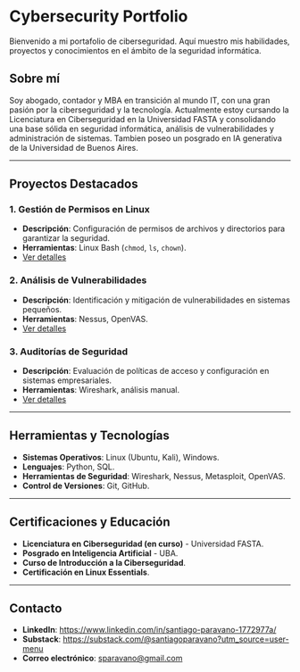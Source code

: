 # Cybersecurity Portfolio

Bienvenido a mi portafolio de ciberseguridad. Aquí muestro mis habilidades, proyectos y conocimientos en el ámbito de la seguridad informática.

## Sobre mí
Soy abogado, contador y MBA en transición al mundo IT, con una gran pasión por la ciberseguridad y la tecnología. Actualmente estoy cursando la Licenciatura en Ciberseguridad en la Universidad FASTA y consolidando una base sólida en seguridad informática, análisis de vulnerabilidades y administración de sistemas. Tambien poseo un posgrado en IA generativa de la Universidad de Buenos Aires.

---

## Proyectos Destacados
### 1. Gestión de Permisos en Linux
- **Descripción**: Configuración de permisos de archivos y directorios para garantizar la seguridad.
- **Herramientas**: Linux Bash (`chmod`, `ls`, `chown`).
- [Ver detalles](proyectos/linux_permissions.md)

### 2. Análisis de Vulnerabilidades
- **Descripción**: Identificación y mitigación de vulnerabilidades en sistemas pequeños.
- **Herramientas**: Nessus, OpenVAS.
- [Ver detalles](proyectos/vulnerabilities_analysis.md)

### 3. Auditorías de Seguridad
- **Descripción**: Evaluación de políticas de acceso y configuración en sistemas empresariales.
- **Herramientas**: Wireshark, análisis manual.
- [Ver detalles](proyectos/security_audits.md)

---

## Herramientas y Tecnologías
- **Sistemas Operativos**: Linux (Ubuntu, Kali), Windows.
- **Lenguajes**: Python, SQL.
- **Herramientas de Seguridad**: Wireshark, Nessus, Metasploit, OpenVAS.
- **Control de Versiones**: Git, GitHub.

---

## Certificaciones y Educación
- **Licenciatura en Ciberseguridad (en curso)** - Universidad FASTA.
- **Posgrado en Inteligencia Artificial** - UBA.
- **Curso de Introducción a la Ciberseguridad**.
- **Certificación en Linux Essentials**.

---

## Contacto
- **LinkedIn**: https://www.linkedin.com/in/santiago-paravano-1772977a/
- **Substack**: https://substack.com/@santiagoparavano?utm_source=user-menu
- **Correo electrónico**: sparavano@gmail.com
  

